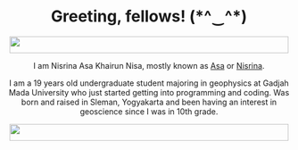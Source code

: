 <h1 align="center">Greeting, fellows! (*^‿^*)</h1>

<p align="center">
   <img width="500" height="30" src="https://user-images.githubusercontent.com/90676575/185949644-85cab3f6-dfa9-463d-a897-09638f000764.jpeg"
        </p>

<p align="center">I am Nisrina Asa Khairun Nisa, mostly known as <ins>Asa</ins> or <ins>Nisrina</ins>. </p>
<p align="center">I am a 19 years old undergraduate student majoring in geophysics at Gadjah Mada University who just started getting into programming and coding. Was born and raised in Sleman, Yogyakarta and been having an interest in geoscience since I was in 10th grade. </p>

<p align="center">
  <img width="500" height="30" src="https://user-images.githubusercontent.com/90676575/185954802-c9058cfd-b776-47c3-972c-31f53ff77da3.jpeg"
       </p>
